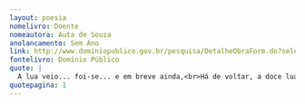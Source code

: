 ```yaml
---
layout: poesia
nomelivro: Doente
nomeautora: Auta de Souza
anolancamento: Sem Ano
link: http://www.dominiopublico.gov.br/pesquisa/DetalheObraForm.do?select_action=&co_obra=81731
fontelivro: Domínio Público
quote: |
  A lua veio... foi-se... e em breve ainda,<br>Há de voltar, a doce lua amada,<br>Sem que eu a veja, a minha fada linda,<br>Sem que eu a veja, a minha boa fada.
quotepagina: 1
---
```

